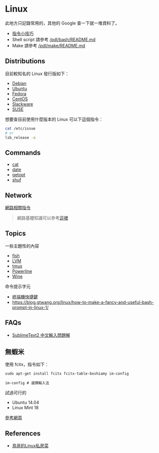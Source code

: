 # Linux

此地方只記錄常用的，其他的 Google 查一下就一堆資料了。

* [指令小技巧](command-tricks.md)
* Shell script 請參考 [/pdl/bash/README.md](/pdl/bash/README.md)
* Make 請參考 [/pdl/make/README.md](/pdl/make/README.md)

## Distributions

目前較知名的 Linux 發行版如下：

* [Debian](http://www.debian.org/)
* [Ubuntu](http://www.ubuntu.com/)
* [Fedora](https://fedoraproject.org/)
* [CentOS](http://www.centos.org/)
* [Slackware](http://www.slackware.com/)
* [SUSE](https://www.suse.com/)

想要查目前使用什麼版本的 Linux 可以下這個指令：

```bash
cat /etc/issue
# or
lsb_release -a
```

## Commands

* [cat](command/cat.md)
* [date](command/date.md)
* [getopt](command/getopt.md)
* [shuf](command/shuf.md)

## Network

[網路相關指令](command/network-commands.md)

> 網路基礎知識可以參考[這裡](/network/README.md)

## Topics

一些主題性的內容

* [fish](fish.md)
* [LVM](lvm.md)
* [tmux](tmux.md)
* [Powerline](powerline.md)
* [Wine](wine.md)

命令提示字元

* [終端機快捷鍵](terminal-shortkey.md)
* https://blog.gtwang.org/linux/how-to-make-a-fancy-and-useful-bash-prompt-in-linux-1/

## FAQs

* [SublimeText2 中文輸入問題解](http://samwlinux.blogspot.tw/2014/04/ubuntusublimetext2deb.html)

## 無蝦米

使用 fcitx，指令如下：

```
sudo apt-get install fcitx fcitx-table-boshiamy im-config

im-config # 選擇輸入法
```

試過可行的

* Ubuntu 14.04
* Linux Mint 18

[參考網頁](http://www.j4.com.tw/comp-qna/ubuntu-14-04-%E7%94%A8fcitx-%E8%A3%9D%E5%98%B8%E8%9D%A6%E7%B1%B3%E8%BC%B8%E5%85%A5%E6%B3%95/)

## References

* [鳥哥的Linux私房菜](http://linux.vbird.org/)
